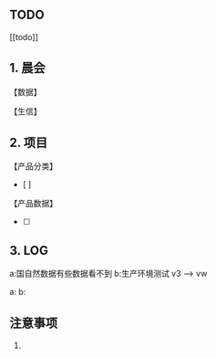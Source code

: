 ## TODO
[[todo]]


## 1. 晨会
【数据】


【生信】

## 2. 项目
【产品分类】
- [ ] 

【产品数据】

- [ ] 



## 3. LOG
a:国自然数据有些数据看不到
b:生产环境测试 v3 ——> vw

a:
b:



## 注意事项
1. 

  




